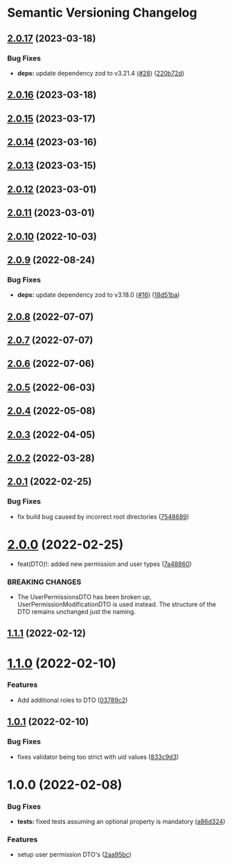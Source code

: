 # Semantic Versioning Changelog

## [2.0.17](https://github.com/SHSUSAC/subman2-common-api/compare/v2.0.16...v2.0.17) (2023-03-18)


### Bug Fixes

* **deps:** update dependency zod to v3.21.4 ([#28](https://github.com/SHSUSAC/subman2-common-api/issues/28)) ([220b72d](https://github.com/SHSUSAC/subman2-common-api/commit/220b72dc5a8ccc99b212a00ca853c5b89ad86d93))

## [2.0.16](https://github.com/SHSUSAC/subman2-common-api/compare/v2.0.15...v2.0.16) (2023-03-18)

## [2.0.15](https://github.com/SHSUSAC/subman2-common-api/compare/v2.0.14...v2.0.15) (2023-03-17)

## [2.0.14](https://github.com/SHSUSAC/subman2-common-api/compare/v2.0.13...v2.0.14) (2023-03-16)

## [2.0.13](https://github.com/SHSUSAC/subman2-common-api/compare/v2.0.12...v2.0.13) (2023-03-15)

## [2.0.12](https://github.com/SHSUSAC/subman2-common-api/compare/v2.0.11...v2.0.12) (2023-03-01)

## [2.0.11](https://github.com/SHSUSAC/subman2-common-api/compare/v2.0.10...v2.0.11) (2023-03-01)

## [2.0.10](https://github.com/SHSUSAC/subman2-common-api/compare/v2.0.9...v2.0.10) (2022-10-03)

## [2.0.9](https://github.com/SHSUSAC/subman2-common-api/compare/v2.0.8...v2.0.9) (2022-08-24)


### Bug Fixes

* **deps:** update dependency zod to v3.18.0 ([#16](https://github.com/SHSUSAC/subman2-common-api/issues/16)) ([18d51ba](https://github.com/SHSUSAC/subman2-common-api/commit/18d51ba91cfcf5be36b6da86ce5538f79d780240))

## [2.0.8](https://github.com/SHSUSAC/subman2-common-api/compare/v2.0.7...v2.0.8) (2022-07-07)

## [2.0.7](https://github.com/SHSUSAC/subman2-common-api/compare/v2.0.6...v2.0.7) (2022-07-07)

## [2.0.6](https://github.com/SHSUSAC/subman2-common-api/compare/v2.0.5...v2.0.6) (2022-07-06)

## [2.0.5](https://github.com/SHSUSAC/subman2-common-api/compare/v2.0.4...v2.0.5) (2022-06-03)

## [2.0.4](https://github.com/SHSUSAC/subman2-common-api/compare/v2.0.3...v2.0.4) (2022-05-08)

## [2.0.3](https://github.com/SHSUSAC/subman2-common-api/compare/v2.0.2...v2.0.3) (2022-04-05)

## [2.0.2](https://github.com/SHSUSAC/subman2-common-api/compare/v2.0.1...v2.0.2) (2022-03-28)

## [2.0.1](https://github.com/SHSUSAC/subman2-common-api/compare/v2.0.0...v2.0.1) (2022-02-25)


### Bug Fixes

* fix build bug caused by incorrect root directories ([7548689](https://github.com/SHSUSAC/subman2-common-api/commit/75486894063c6a08dce7751bc7824037465198a3))

# [2.0.0](https://github.com/SHSUSAC/subman2-common-api/compare/v1.1.1...v2.0.0) (2022-02-25)


* feat(DTO)!: added new permission and user types ([7a48860](https://github.com/SHSUSAC/subman2-common-api/commit/7a48860f2eb39072eec2c0d8ec726d1fe9b3d662))


### BREAKING CHANGES

* The UserPermissionsDTO has been broken up, UserPermissionModificationDTO is used instead. The structure of the DTO remains unchanged just the naming.

## [1.1.1](https://github.com/SHSUSAC/subman2-common-api/compare/v1.1.0...v1.1.1) (2022-02-12)

# [1.1.0](https://github.com/SHSUSAC/subman2-common-api/compare/v1.0.1...v1.1.0) (2022-02-10)


### Features

* Add additional roles to DTO ([03789c2](https://github.com/SHSUSAC/subman2-common-api/commit/03789c2ec4bdcf4196dc3b15e8f8600825d6ed66))

## [1.0.1](https://github.com/SHSUSAC/subman2-common-api/compare/v1.0.0...v1.0.1) (2022-02-10)


### Bug Fixes

* fixes validator being too strict with uid values ([833c9d3](https://github.com/SHSUSAC/subman2-common-api/commit/833c9d37c68e9d6d14369fa4a078ece166772a45))

# 1.0.0 (2022-02-08)


### Bug Fixes

* **tests:** fixed tests assuming an optional property is mandatory ([a86d324](https://github.com/SHSUSAC/subman2-common-api/commit/a86d324800ed64c54a67cbe782b9cb068d4152dc))


### Features

* setup user permission DTO's ([2aa95bc](https://github.com/SHSUSAC/subman2-common-api/commit/2aa95bca647119ba1d7e7e8347b14357209c7708))
